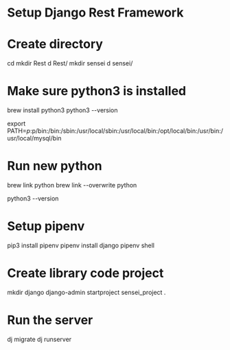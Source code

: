 # Setup Django Rest Framework

# Create directory

cd
mkdir Rest
d Rest/
mkdir sensei
d sensei/


# Make sure python3 is installed

brew install python3
python3 --version

export PATH=$p:$p/bin:/bin:/sbin:/usr/local/sbin:/usr/local/bin:/opt/local/bin:/usr/bin:/usr/local/mysql/bin


# Run new python

brew link python
brew link --overwrite python

python3 --version


# Setup pipenv

pip3 install pipenv
pipenv install django
pipenv shell


# Create library code project

mkdir django
django-admin startproject sensei_project .


# Run the server
dj migrate
dj runserver

